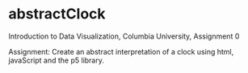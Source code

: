 # abstractClock
Introduction to Data Visualization, Columbia University, Assignment 0

Assignment: Create an abstract interpretation of a clock using html, javaScript and the p5 library.
